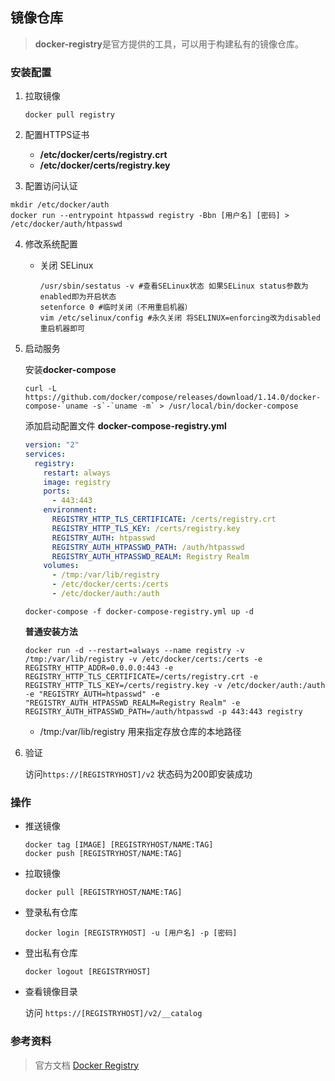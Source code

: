 ## 镜像仓库

> **docker-registry**是官方提供的工具，可以用于构建私有的镜像仓库。

### 安装配置

1. 拉取镜像

   ```shell
   docker pull registry
   ```

2. 配置HTTPS证书

   - **/etc/docker/certs/registry.crt**
   - **/etc/docker/certs/registry.key**

3. 配置访问认证

  ```shell
  mkdir /etc/docker/auth
  docker run --entrypoint htpasswd registry -Bbn [用户名] [密码] > /etc/docker/auth/htpasswd
  ```

4. 修改系统配置

   - 关闭 SELinux

     ```shell
     /usr/sbin/sestatus -v #查看SELinux状态 如果SELinux status参数为enabled即为开启状态
     setenforce 0 #临时关闭（不用重启机器）
     vim /etc/selinux/config #永久关闭 将SELINUX=enforcing改为disabled 重启机器即可
     ```

5. 启动服务

   安装**docker-compose**

   ```shell
   curl -L https://github.com/docker/compose/releases/download/1.14.0/docker-compose-`uname -s`-`uname -m` > /usr/local/bin/docker-compose
   ```

   添加启动配置文件 **docker-compose-registry.yml**

   ```yaml
   version: "2"
   services:
     registry:
       restart: always
       image: registry
       ports:
         - 443:443
       environment:
         REGISTRY_HTTP_TLS_CERTIFICATE: /certs/registry.crt
         REGISTRY_HTTP_TLS_KEY: /certs/registry.key
         REGISTRY_AUTH: htpasswd
         REGISTRY_AUTH_HTPASSWD_PATH: /auth/htpasswd
         REGISTRY_AUTH_HTPASSWD_REALM: Registry Realm
       volumes:
         - /tmp:/var/lib/registry
         - /etc/docker/certs:/certs
         - /etc/docker/auth:/auth
   ```

   ```shell
   docker-compose -f docker-compose-registry.yml up -d
   ```

   **普通安装方法**

   ```shell
   docker run -d --restart=always --name registry -v /tmp:/var/lib/registry -v /etc/docker/certs:/certs -e REGISTRY_HTTP_ADDR=0.0.0.0:443 -e REGISTRY_HTTP_TLS_CERTIFICATE=/certs/registry.crt -e REGISTRY_HTTP_TLS_KEY=/certs/registry.key -v /etc/docker/auth:/auth -e "REGISTRY_AUTH=htpasswd" -e "REGISTRY_AUTH_HTPASSWD_REALM=Registry Realm" -e REGISTRY_AUTH_HTPASSWD_PATH=/auth/htpasswd -p 443:443 registry
   ```

   - /tmp:/var/lib/registry  用来指定存放仓库的本地路径

6. 验证

   访问`https://[REGISTRYHOST]/v2`  状态码为200即安装成功

### 操作

- 推送镜像

  ```shell
  docker tag [IMAGE] [REGISTRYHOST/NAME:TAG]
  docker push [REGISTRYHOST/NAME:TAG]
  ```

- 拉取镜像

  ```shell
  docker pull [REGISTRYHOST/NAME:TAG]
  ```

- 登录私有仓库

  ```shell
  docker login [REGISTRYHOST] -u [用户名] -p [密码]
  ```

- 登出私有仓库

  ```shell
  docker logout [REGISTRYHOST]
  ```

- 查看镜像目录

  访问 `https://[REGISTRYHOST]/v2/__catalog`

### 参考资料

> 官方文档 [Docker Registry](https://docs.docker.com/registry/)